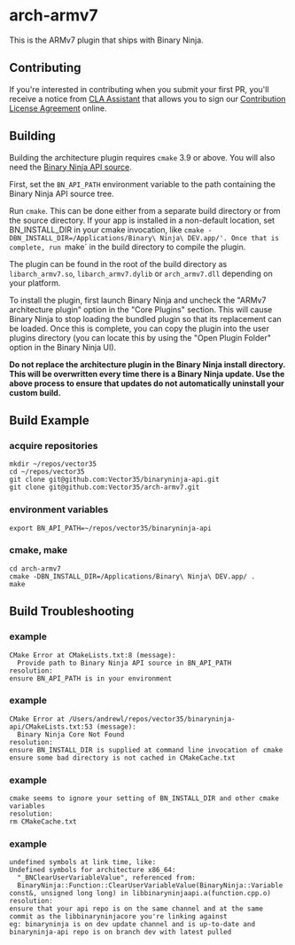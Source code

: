 # arch-armv7
This is the ARMv7 plugin that ships with Binary Ninja.

## Contributing

If you're interested in contributing when you submit your first PR, you'll receive a notice from [CLA Assistant](https://cla-assistant.io/) that allows you to sign our [Contribution License Agreement](https://binary.ninja/cla.pdf) online. 

## Building

Building the architecture plugin requires `cmake` 3.9 or above. You will also need the
[Binary Ninja API source](https://github.com/Vector35/binaryninja-api).

First, set the `BN_API_PATH` environment variable to the path containing the
Binary Ninja API source tree.

Run `cmake`. This can be done either from a separate build directory or from the source
directory. If your app is installed in a non-default location, set BN_INSTALL_DIR in your
cmake invocation, like `cmake -DBN_INSTALL_DIR=/Applications/Binary\ Ninja\ DEV.app/'.
Once that is complete, run `make` in the build directory to compile the plugin.

The plugin can be found in the root of the build directory as `libarch_armv7.so`,
`libarch_armv7.dylib` or `arch_armv7.dll` depending on your platform.

To install the plugin, first launch Binary Ninja and uncheck the "ARMv7 architecture plugin"
option in the "Core Plugins" section. This will cause Binary Ninja to stop loading the
bundled plugin so that its replacement can be loaded. Once this is complete, you can copy
the plugin into the user plugins directory (you can locate this by using the "Open Plugin Folder"
option in the Binary Ninja UI).

**Do not replace the architecture plugin in the Binary Ninja install directory. This will
be overwritten every time there is a Binary Ninja update. Use the above process to ensure that
updates do not automatically uninstall your custom build.**

## Build Example

### acquire repositories
```
mkdir ~/repos/vector35
cd ~/repos/vector35
git clone git@github.com:Vector35/binaryninja-api.git
git clone git@github.com:Vector35/arch-armv7.git
```
### environment variables

`export BN_API_PATH=~/repos/vector35/binaryninja-api`

### cmake, make
```
cd arch-armv7
cmake -DBN_INSTALL_DIR=/Applications/Binary\ Ninja\ DEV.app/ .
make
```
## Build Troubleshooting

### example

    CMake Error at CMakeLists.txt:8 (message):
      Provide path to Binary Ninja API source in BN_API_PATH
    resolution:
    ensure BN_API_PATH is in your environment

### example

    CMake Error at /Users/andrewl/repos/vector35/binaryninja-api/CMakeLists.txt:53 (message):
      Binary Ninja Core Not Found
    resolution:
    ensure BN_INSTALL_DIR is supplied at command line invocation of cmake
    ensure some bad directory is not cached in CMakeCache.txt

### example

    cmake seems to ignore your setting of BN_INSTALL_DIR and other cmake variables
    resolution:
    rm CMakeCache.txt

### example

    undefined symbols at link time, like:
    Undefined symbols for architecture x86_64:
      "_BNClearUserVariableValue", referenced from:
      BinaryNinja::Function::ClearUserVariableValue(BinaryNinja::Variable const&, unsigned long long) in libbinaryninjaapi.a(function.cpp.o)
    resolution:
    ensure that your api repo is on the same channel and at the same commit as the libbinaryninjacore you're linking against
    eg: binaryninja is on dev update channel and is up-to-date and binaryninja-api repo is on branch dev with latest pulled

